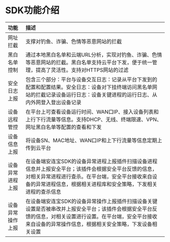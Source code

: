 # SDK功能介绍

功能 | 描述 | 
:- | :-  
网址拦截 | 支撑对钓鱼、诈骗、色情等恶意网站的拦截  
黑白名单控制 | 通过本地黑白名单和云端URL分析，实现对钓鱼、诈骗、色情等恶意网站的拦截。黑白名单支持云平台下发，便于统一管理，提高了灵活性。支持对HTTPS网站的过滤 
安全日志上报 | 包含三个部分：平台与设备交互日志：记录从平台下发到的配置和配置结果。安全日志：设备对下挂终端访问黑名单网站的拦截记录设备运行日志：设备关键进程的运行日志、从内外网登入登出设备记录  
设备远程管控 | 在平台上可查看设备运行时间、WAN口IP、接入设备列表和上行下行流量等信息。支持DHCP、无线、终端限速、VPN、网址黑白名单等配置的查看和下发 
设备信息上报 | 将设备SN、MAC地址、WAN口IP和上下行流量等信息定期上传到云平台  
设备异常进程上报 | 在设备端安连宝SDK的设备异常进程上报插件扫描设备进程信息并上报安全平台；该插件会根据安全平台反馈的信息，对相关异常进程进行查杀。在平台端，安全平台接收来自设备的异常进程信息，根据相关进程库和安全策略，下发相关进程的查杀信息 
设备异常操作上报 | 在设备端安连宝SDK的设备异常操作上报插件扫描设备关键设置是否被串改并上报安全平台；该插件会根据安全平台反馈的信息，对相关设置进行设置。在平台端，安全平台接收来自设备的异常操作信息，根据相关安全策略，下发设备相关设置